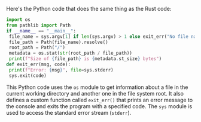 Here's the Python code that does the same thing as the Rust code:
```python
import os
from pathlib import Path
if __name__ == "__main__":
 file_name = sys.argv[1] if len(sys.argv) > 1 else exit_err("No file name supplied", 1)
 file_path = Path(file_name).resolve()
 root_path = Path("/")
 metadata = os.stat(str(root_path / file_path))
 print(f"Size of {file_path} is {metadata.st_size} bytes")
def exit_err(msg, code):
 print(f"Error: {msg}", file=sys.stderr)
 sys.exit(code)
```
This Python code uses the `os` module to get information about a file in the current working directory and another one in the file system root. It also defines a custom function called `exit_err()` that prints an error message to the console and exits the program with a specified code. The `sys` module is used to access the standard error stream (`stderr`).

